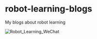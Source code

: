 # robot-learning-blogs
My blogs about robot learning

![Robot_Learning_WeChat](images/Robot_Learning_WeChat.png)